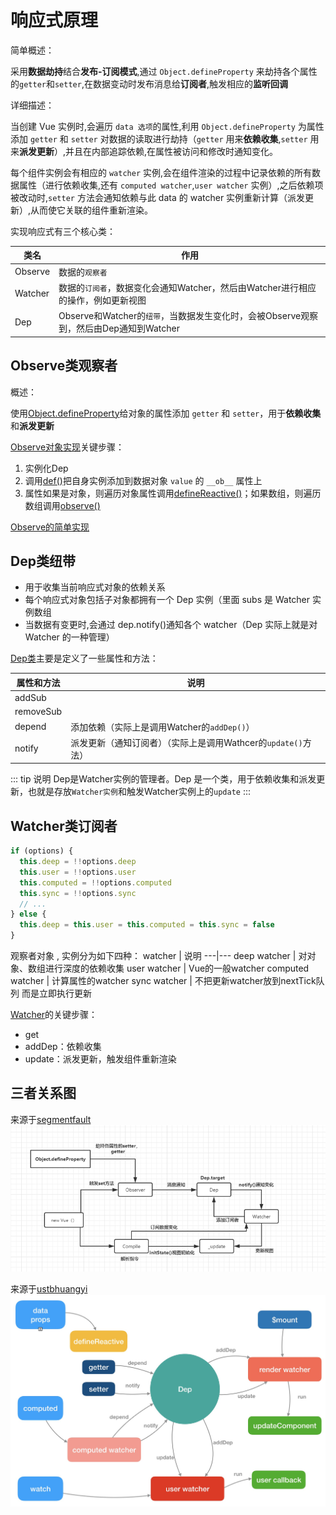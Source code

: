 # 响应式原理

简单概述：

采用**数据劫持**结合**发布-订阅模式**,通过 `Object.defineProperty` 来劫持各个属性的`getter`和`setter`,在数据变动时发布消息给**订阅者**,触发相应的**监听回调**

详细描述：

当创建 Vue 实例时,会遍历 `data 选项`的属性,利用 `Object.defineProperty` 为属性添加 `getter` 和 `setter` 对数据的读取进行劫持（`getter` 用来**依赖收集**,`setter` 用来**派发更新**）,并且在内部追踪依赖,在属性被访问和修改时通知变化。

每个组件实例会有相应的 `watcher` 实例,会在组件渲染的过程中记录依赖的所有数据属性（进行依赖收集,还有 `computed watcher`,`user watcher` 实例）,之后依赖项被改动时,`setter` 方法会通知依赖与此 data 的 watcher 实例重新计算（派发更新）,从而使它关联的组件重新渲染。

实现响应式有三个核心类：

类名| 作用
---|---
Observe | 数据的`观察者`
Watcher | 数据的`订阅者`，数据变化会通知Watcher，然后由Watcher进行相应的操作，例如更新视图
Dep | Observe和Watcher的`纽带`，当数据发生变化时，会被Observe观察到，然后由Dep通知到Watcher

## Observe类观察者

概述：

使用[Object.defineProperty](./component/defineProperty.md)给对象的属性添加 `getter` 和 `setter`，用于**依赖收集**和**派发更新**

[Observe对象实现](./component/Observer.md)关键步骤：

1. 实例化Dep
2. 调用[def()](./component/def.md)把自身实例添加到数据对象 `value` 的 `__ob__` 属性上
3. 属性如果是对象，则遍历对象属性调用[defineReactive()](./component/defineReactive.md)；如果数组，则遍历数组调用[observe()](./component/observe.md)

[Observe的简单实现](./component/my-observe.md)

## Dep类纽带

- 用于收集当前响应式对象的依赖关系
- 每个响应式对象包括子对象都拥有一个 Dep 实例（里面 subs 是 Watcher 实例数组
- 当数据有变更时,会通过 dep.notify()通知各个 watcher（Dep 实际上就是对 Watcher 的一种管理）

[Dep类](./dep/dep.md)主要是定义了一些属性和方法：

属性和方法 | 说明
---|---
addSub | 
removeSub | 
depend | 添加依赖（实际上是调用Watcher的`addDep()`）
notify | 派发更新（通知订阅者）（实际上是调用Wathcer的`update()`方法）

::: tip 说明
Dep是Watcher实例的管理者。Dep 是一个类，用于依赖收集和派发更新，也就是存放`Watcher实例`和触发Watcher实例上的`update`
:::

## Watcher类订阅者

```js
if (options) {
  this.deep = !!options.deep
  this.user = !!options.user
  this.computed = !!options.computed
  this.sync = !!options.sync
  // ...
} else {
  this.deep = this.user = this.computed = this.sync = false
}
```

观察者对象 , 实例分为如下四种：
watcher | 说明
---|---
deep watcher | 对对象、数组进行深度的依赖收集
user watcher | Vue的一般watcher
computed watcher | 计算属性的watcher
sync watcher | 不把更新watcher放到nextTick队列 而是立即执行更新
  
[Watcher](./watcher/watcher.md)的关键步骤：

- get
- addDep：依赖收集
- update：派发更新，触发组件重新渲染

## 三者关系图

来源于[segmentfault](https://segmentfault.com/a/1190000016208088)
![](./images/reactive2.png)

来源于[ustbhuangyi](https://ustbhuangyi.github.io/vue-analysis/v2/reactive/summary.html)
![](./images/reactive.png)